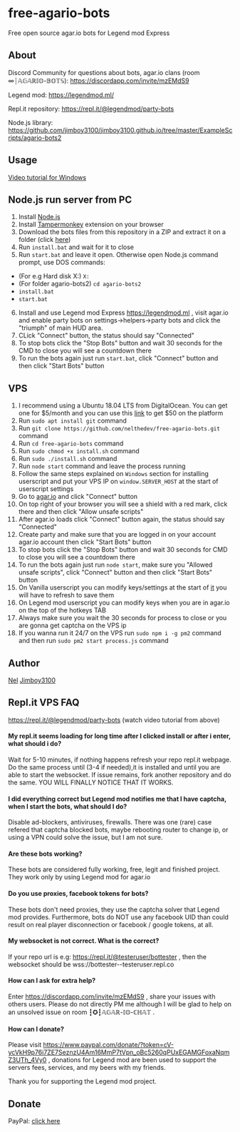 # free-agario-bots
Free open source agar.io bots for Legend mod Express

## About
Discord Community for questions about bots, agar.io clans (room ∞┊𝔸𝔾𝔸ℝ𝕀𝕆-𝔹𝕆𝕋𝕊): https://discordapp.com/invite/mzEMdS9

Legend mod: https://legendmod.ml/

Repl.it repository: https://repl.it/@legendmod/party-bots

Node.js library: https://github.com/jimboy3100/jimboy3100.github.io/tree/master/ExampleScripts/agario-bots2

## Usage
[Video tutorial for Windows](https://www.youtube.com/watch?v=xIupgFR7ZTY)

Node.js run server from PC
-------
1. Install [Node.js](https://nodejs.org)
2. Install [Tampermonkey](https://chrome.google.com/webstore/detail/tampermonkey/dhdgffkkebhmkfjojejmpbldmpobfkfo) extension on your browser
3. Download the bots files from this repository in a ZIP and extract it on a folder (click [here](http://jimboy3100.github.io/ExampleScripts/agario-bots2/agario-bots.zip))
4. Run `install.bat` and wait for it to close
5. Run `start.bat` and leave it open. Otherwise open Node.js command prompt, use DOS commands:
- (For e.g Hard disk X:) `X:` 
- (For folder agario-bots2) `cd agario-bots2`
- `install.bat`
- `start.bat`
6. Install and use Legend mod Express https://legendmod.ml , visit agar.io and enable party bots on settings->helpers->party bots and click the "triumph" of main HUD area.
7. CLick "Connect" button, the status should say "Connected"
8. To stop bots click the "Stop Bots" button and wait 30 seconds for the CMD to close you will see a countdown there
9. To run the bots again just run `start.bat`, click "Connect" button and then click "Start Bots" button

VPS
-------
1. I recommend using a Ubuntu 18.04 LTS from DigitalOcean. You can get one for $5/month and you can use this [link](https://m.do.co/c/fa7a805f6e60) to get $50 on the platform
2. Run `sudo apt install git` command
3. Run `git clone https://github.com/nelthedev/free-agario-bots.git` command
4. Run `cd free-agario-bots` command
5. Run `sudo chmod +x install.sh` command
6. Run `sudo ./install.sh` command
7. Run `node start` command and leave the process running
8. Follow the same steps explained on `Windows` section for installing userscript and put your VPS IP on `window.SERVER_HOST` at the start of userscript settings
9. Go to [agar.io](https://agar.io) and click "Connect" button
10. On top right of your browser you will see a shield with a red mark, click there and then click "Allow unsafe scripts"
11. After agar.io loads click "Connect" button again, the status should say "Connected"
12. Create party and make sure that you are logged in on your account agar.io account then click "Start Bots" button
13. To stop bots click the "Stop Bots" button and wait 30 seconds for CMD to close you will see a countdown there
14. To run the bots again just run `node start`, make sure you "Allowed unsafe scripts", click "Connect" button and then click "Start Bots" button
15. On Vanilla userscript you can modify keys/settings at the start of [it](http://jimboy3100.github.io/ExampleScripts/agario-bots2/free-agario-bots.vanilla.user.js#L11) you will have to refresh to save them
16. On Legend mod userscript you can modify keys when you are in agar.io on the top of the hotkeys TAB
17. Always make sure you wait the 30 seconds for process to close or you are gonna get captcha on the VPS ip
18. If you wanna run it 24/7 on the VPS run `sudo npm i -g pm2` command and then run `sudo pm2 start process.js` command

## Author
[Nel](https://github.com/nelthedev/free-agario-bots)
[Jimboy3100](https://legendmod.ml)

## Repl.it VPS FAQ
https://repl.it/@legendmod/party-bots (watch video tutorial from above)

#### My repl.it seems loading for long time after I clicked install or after i enter, what should i do?

Wait for 5-10 minutes, if nothing happens refresh your repo repl.it webpage. Do the same process until (3-4 if needed),it is installed and until you are able to start the websocket.
If issue remains, fork another repository and do the same. YOU WILL FINALLY NOTICE THAT IT WORKS.

#### I did everything correct but Legend mod notifies me that I have captcha, when I start the bots, what should I do?

Disable ad-blockers, antiviruses, firewalls. There was one (rare) case refered that captcha blocked bots, maybe rebooting router to change ip, or using a VPN could solve the issue, but I am not sure.

#### Are these bots working?

These bots are considered fully working, free, legit and finished project. They work only by using Legend mod for agar.io

#### Do you use proxies, facebook tokens for bots?

These bots don't need proxies, they use the captcha solver that Legend mod provides. Furthermore, bots do NOT use any facebook UID than could result on real player disconnection or facebook / google tokens, at all.

#### My websocket is not correct. What is the correct?

If your repo url is e.g: https://repl.it/@testeruser/bottester , then the websocket should be wss://bottester--testeruser.repl.co

#### How can I ask for extra help?

Enter https://discordapp.com/invite/mzEMdS9 , share your issues with others users. Please do not directly PM me although I will be glad to help on an unsolved issue on room ┇✪┇𝔸𝔾𝔸ℝ-𝕀𝕆-ℂℍ𝔸𝕋 . 

#### How can I donate?

Please visit https://www.paypal.com/donate/?token=cV-ycVkH9p76i7ZE7SeznzU4Am16MmP7tVpn_oBc5260qPUxEGAMGFoxaNqmZ3UTh_4Vy0 , donations for Legend mod are been used to support the servers fees, services, and my beers with my friends.

Thank you for supporting the Legend mod project.

## Donate
PayPal: [click here](https://www.paypal.com/donate/?token=cV-ycVkH9p76i7ZE7SeznzU4Am16MmP7tVpn_oBc5260qPUxEGAMGFoxaNqmZ3UTh_4Vy0)
